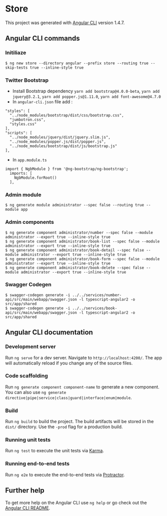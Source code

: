 # Store

This project was generated with [Angular CLI](https://github.com/angular/angular-cli) version 1.4.7.

## Angular CLI commands

### Initiliaze

```
$ ng new store --directory angular --prefix store --routing true --skip-tests true --inline-style true
```

### Twitter Bootstrap

* Install Bootstrap dependency `yarn add bootstrap@4.0.0-beta`, `yarn add jquery@3.2.1`, `yarn add popper.js@1.11.0`, `yarn add font-awesome@4.7.0`
* In `angular-cli.json` file add :
```
"styles": [
  "../node_modules/bootstrap/dist/css/bootstrap.css",
  "jumbotron.css",
  "styles.css"
],
"scripts": [
  "../node_modules/jquery/dist/jquery.slim.js",
  "../node_modules/popper.js/dist/popper.js",
  "../node_modules/bootstrap/dist/js/bootstrap.js"
],
```
* In `app.module.ts`
```
import { NgbModule } from '@ng-bootstrap/ng-bootstrap';
  imports: [
    NgbModule.forRoot()
  ],
```

### Admin module

```
$ ng generate module administrator --spec false --routing true --module app

```

### Admin components

```
$ ng generate component administrator/number --spec false --module administrator --export true --inline-style true
$ ng generate component administrator/book-list --spec false --module administrator --export true --inline-style true
$ ng generate component administrator/book-detail --spec false --module administrator --export true --inline-style true
$ ng generate component administrator/book-form --spec false --module administrator --export true --inline-style true
$ ng generate component administrator/book-delete --spec false --module administrator --export true --inline-style true
```

### Swagger Codegen

```
$ swagger-codegen generate -i ../../services/number-api/src/main/webapp/swagger.json -l typescript-angular2 -o src/app/shared
$ swagger-codegen generate -i ../../services/book-api/src/main/webapp/swagger.json -l typescript-angular2 -o src/app/shared
```

## Angular CLI documentation

### Development server

Run `ng serve` for a dev server. Navigate to `http://localhost:4200/`. The app will automatically reload if you change any of the source files.

### Code scaffolding

Run `ng generate component component-name` to generate a new component. You can also use `ng generate directive|pipe|service|class|guard|interface|enum|module`.

### Build

Run `ng build` to build the project. The build artifacts will be stored in the `dist/` directory. Use the `-prod` flag for a production build.

### Running unit tests

Run `ng test` to execute the unit tests via [Karma](https://karma-runner.github.io).

### Running end-to-end tests

Run `ng e2e` to execute the end-to-end tests via [Protractor](http://www.protractortest.org/).

## Further help

To get more help on the Angular CLI use `ng help` or go check out the [Angular CLI README](https://github.com/angular/angular-cli/blob/master/README.md).
